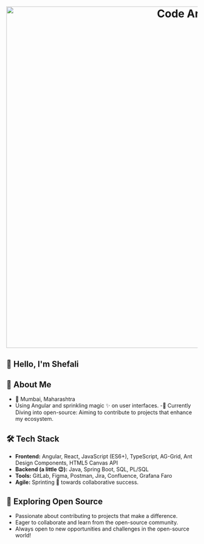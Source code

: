 # <p align="center"> [<img src="https://i.pinimg.com/originals/70/84/c6/7084c682f10716fcaf0469b550a92b6a.gif" alt="Code Art" width="900">](https://i.pinimg.com/originals/70/84/c6/7084c682f10716fcaf0469b550a92b6a.gif) </p>

## 👋 Hello, I'm Shefali


## 🚀 About Me

- 📍 Mumbai, Maharashtra
-    Using Angular and sprinkling magic ✨ on user interfaces.
-🌱 Currently Diving into open-source: Aiming to contribute to projects that enhance my ecosystem.

## 🛠️ Tech Stack

- **Frontend:** Angular, React, JavaScript (ES6+), TypeScript, AG-Grid, Ant Design Components, HTML5 Canvas API
- **Backend (a little 😉):** Java, Spring Boot, SQL, PL/SQL
- **Tools:** GitLab, Figma, Postman, Jira, Confluence, Grafana Faro
- **Agile:** Sprinting 🏃 towards collaborative success.

## 🌱 Exploring Open Source

- Passionate about contributing to projects that make a difference.
- Eager to collaborate and learn from the open-source community.
- Always open to new opportunities and challenges in the open-source world!

